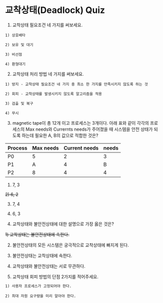 # 교착상태(Deadlock) Quiz

1. 교착상태 필요조건 네 가지를 써보세요.

```
1) 상호배타
```

```
2) 보유 및 대기
```

```
3) 비선점
```

```
4) 환형대기
```



2. 교착상태 처리 방법 네 가지를 써보세요.

```
1) 방지 - 교착상태 필요조건 네 가지 중 최소 한 가지를 만족시키지 않도록 하는 것
```

```
2) 회피 - 교착상태를 발생시키지 않도록 알고리즘을 적용
```

```
3) 검출 및 복구
```

```
4) 무시
```



3. magnetic tape이 총 12개 이고 프로세스는 3개이다. 아래 표와 같이 각각의 프로세스의 Max needs와 Currernts needs가 주어졌을 때 시스템을 안전 상태가 되도록 하는데 필요한 A, B의 값으로 적합한 것은?



| Process | Max needs | Current needs | needs |
| ------- | --------- | ------------- | ----- |
| P0      | 5         | 2             | 3     |
| P1      | A         | 4             | B     |
| P2      | 8         | 4             | 4     |

1) 7, 3

~~2) 6, 2~~

3) 7, 4

4) 6, 3



4. 교착상태와 불안전상태에 대한 설명으로 가장 옳은 것은?

~~1) 교착상태는 불안전상태에 속한다.~~

2) 불안전상태의 모든 시스템은 궁극적으로 교착상태에 빠지게 된다.

3) 불안전상태는 교착상태에 속한다.

4) 교착상태와 불안전상태는 서로 무관하다.



5. 교착상태 회피 방법의 단점 2가지를 적어주세요.

```1
1) 사용자 프로세스가 고정되어야 한다.

```

```
2) 최대 자원 요구량을 미리 알아야 한다.
```



